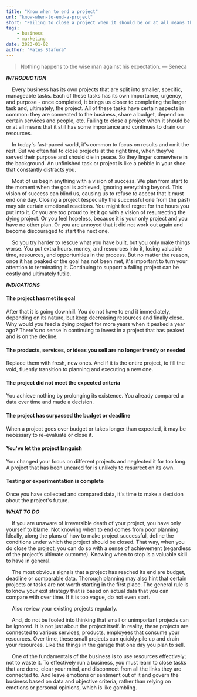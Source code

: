 ```yaml
---
title: "Know when to end a project"
url: "know-when-to-end-a-project"
short: "Failing to close a project when it should be or at all means that it still has some importance and continues to drain our resources."
tags: 
    - business
    - marketing
date: 2023-01-02
author: "Matus Stafura"
---
```


>Nothing happens to the wise man against his expectation. — Seneca

**_INTRODUCTION_**

    Every business has its own projects that are split into smaller, specific, manageable tasks. Each of these tasks has its own importance, urgency, and purpose - once completed, it brings us closer to completing the larger task and, ultimately, the project. All of these tasks have certain aspects in common: they are connected to the business, share a budget, depend on certain services and people, etc. Failing to close a project when it should be or at all means that it still has some importance and continues to drain our resources.

    In today's fast-paced world, it's common to focus on results and omit the rest. But we often fail to close projects at the right time, when they've served their purpose and should die in peace. So they linger somewhere in the background. An unfinished task or project is like a pebble in your shoe that constantly distracts you.

    Most of us begin anything with a vision of success. We plan from start to the moment when the goal is achieved, ignoring everything beyond. This vision of success can blind us, causing us to refuse to accept that it must end one day. Closing a project (especially the successful one from the past) may stir certain emotional reactions. You might feel regret for the hours you put into it. Or you are too proud to let it go with a vision of resurrecting the dying project. Or you feel hopeless, because it is your only project and you have no other plan. Or you are annoyed that it did not work out again and become discouraged to start the next one.

    So you try harder to rescue what you have built, but you only make things worse. You put extra hours, money, and resources into it, losing valuable time, resources, and opportunities in the process. But no matter the reason, once it has peaked or the goal has not been met, it's important to turn your attention to terminating it. Continuing to support a failing project can be costly and ultimately futile.

**_INDICATIONS_**

#### The project has met its goal
 
After that it is going downhill. You do not have to end it immediately, depending on its nature, but keep decreasing resources and finally close. Why would you feed a dying project for more years when it peaked a year ago? There's no sense in continuing to invest in a project that has peaked and is on the decline.

#### The products, services, or ideas you sell are no longer trendy or needed

Replace them with fresh, new ones. And if it is the entire project, to fill the void, fluently transition to planning and executing a new one.

#### The project did not meet the expected criteria

You achieve nothing by prolonging its existence. You already compared a data over time and made a decision.

#### The project has surpassed the budget or deadline

When a project goes over budget or takes longer than expected, it may be necessary to re-evaluate or close it.

#### You've let the project languish

You changed your focus on different projects and neglected it for too long. A project that has been uncared for is unlikely to resurrect on its own.

#### Testing or experimentation is complete

Once you have collected and compared data, it's time to make a decision about the project's future.

**_WHAT TO DO_**

    If you are unaware of irreversible death of your project, you have only yourself to blame. Not knowing when to end comes from poor planning. Ideally, along the plans of how to make project successful, define the conditions under which the project should be closed. That way, when you do close the project, you can do so with a sense of achievement (regardless of the project's ultimate outcome). Knowing when to stop is a valuable skill to have in general.

    The most obvious signals that a project has reached its end are budget, deadline or comparable data. Thorough planning may also hint that certain projects or tasks are not worth starting in the first place. The general rule is to know your exit strategy that is based on actual data that you can compare with over time. If it is too vague, do not even start. 

    Also review your existing projects regularly.

    And, do not be fooled into thinking that small or unimportant projects can be ignored. It is not just about the project itself. In reality, these projects are connected to various services, products, employees that consume your resources. Over time, these small projects can quickly pile up and drain your resources. Like the things in the garage that one day you plan to sell. 

    One of the fundamentals of the business is to use resources effectively; not to waste it. To effectively run a business, you must learn to close tasks that are done, clear your mind, and disconnect from all the links they are connected to. And leave emotions or sentiment out of it and govern the business based on data and objective criteria, rather than relying on emotions or personal opinions, which is like gambling.
